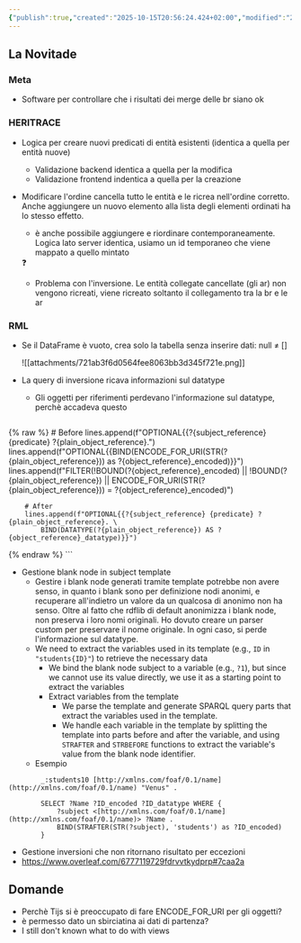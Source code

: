 ```yaml
---
{"publish":true,"created":"2025-10-15T20:56:24.424+02:00","modified":"2025-10-15T20:56:24.426+02:00","cssclasses":""}
---
```



## La Novitade

### Meta

- Software per controllare che i risultati dei merge delle br siano ok

### HERITRACE

- Logica per creare nuovi predicati di entità esistenti (identica a quella per entità nuove)
    - Validazione backend identica a quella per la modifica
    - Validazione frontend indentica a quella per la creazione
- Modificare l'ordine cancella tutto le entità e le ricrea nell'ordine corretto. Anche aggiungere un nuovo elemento alla lista degli elementi ordinati ha lo stesso effetto.
    - è anche possibile aggiungere e riordinare contemporaneamente. Logica lato server identica, usiamo un id temporaneo che viene mappato a quello mintato

    <aside>
    ❓

    - Problema con l'inversione. Le entità collegate cancellate (gli ar) non vengono ricreati, viene ricreato soltanto il collegamento tra la br e le ar
    </aside>


### RML

- Se il DataFrame è vuoto, crea solo la tabella senza inserire dati: null ≠ []

    ![[attachments/721ab3f6d0564fee8063bb3d345f721e.png]]

- La query di inversione ricava informazioni sul datatype
    - Gli oggetti per riferimenti perdevano l'informazione sul datatype, perchè accadeva questo

        ```python
{% raw %}
        # Before
        lines.append(f"OPTIONAL{{?{subject_reference} {predicate} ?{plain_object_reference}.")
        lines.append(f"OPTIONAL{{BIND(ENCODE_FOR_URI(STR(?{plain_object_reference})) as ?{object_reference}_encoded)}}")
        lines.append(f"FILTER(!BOUND(?{object_reference}_encoded) || !BOUND(?{plain_object_reference}) || ENCODE_FOR_URI(STR(?{plain_object_reference})) = ?{object_reference}_encoded)")

        # After
        lines.append(f"OPTIONAL{{?{subject_reference} {predicate} ?{plain_object_reference}. \
        	BIND(DATATYPE(?{plain_object_reference}) AS ?{object_reference}_datatype)}}")
{% endraw %}
        ```

- Gestione blank node in subject template
    - Gestire i blank node generati tramite template potrebbe non avere senso, in quanto i blank sono per definizione nodi anonimi, e recuperare all'indietro un valore da un qualcosa di anonimo non ha senso. Oltre al fatto che rdflib di default anonimizza i blank node, non preserva i loro nomi originali. Ho dovuto creare un parser custom per preservare il nome originale. In ogni caso, si perde l'informazione sul datatype.
    - We need to extract the variables used in its template (e.g., `ID` in `"students{ID}"`) to retrieve the necessary data
        - We bind the blank node subject to a variable (e.g., `?1`), but since we cannot use its value directly, we use it as a starting point to extract the variables
        - Extract variables from the template
            - We parse the template and generate SPARQL query parts that extract the variables used in the template.
            - We handle each variable in the template by splitting the template into parts before and after the variable, and using `STRAFTER` and `STRBEFORE` functions to extract the variable's value from the blank node identifier.
    - Esempio

```
        _:students10 [http://xmlns.com/foaf/0.1/name](http://xmlns.com/foaf/0.1/name) "Venus" .
```

```sparql
        SELECT ?Name ?ID_encoded ?ID_datatype WHERE {
        	?subject <[http://xmlns.com/foaf/0.1/name](http://xmlns.com/foaf/0.1/name)> ?Name .
        	BIND(STRAFTER(STR(?subject), 'students') as ?ID_encoded)
        }
```

- Gestione inversioni che non ritornano risultato per eccezioni
- https://www.overleaf.com/6777119729fdrvvtkydprp#7caa2a

## Domande

- Perchè Tijs si è preoccupato di fare ENCODE_FOR_URI per gli oggetti?
- è permesso dato un sbirciatina ai dati di partenza?
- I still don't known what to do with views
